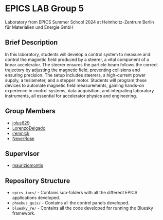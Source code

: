 # EPICS LAB Group 5

Laboratory from EPICS Summer School 2024 at Helmholtz-Zentrum Berlin für Materialien und Energie GmbH

## Brief Description
In this laboratory, students will develop a control system to measure and control the magnetic field produced by a steerer, a vital component of a linear accelerator. The steerer ensures the particle beam follows the correct trajectory by adjusting the magnetic field, preventing collisions and ensuring precision. The setup includes steerers, a high-current power supply, a teslameter, and a stepper motor. Students will program these devices to automate magnetic field measurements, gaining hands-on experience in control systems, data acquisition, and integrating laboratory instruments, all essential for accelerator physics and engineering.

## Group Members
- [jolus629](https://github.com/jolu629)
- [LorenzoDelgado](https://github.com/LorenzoDelgado)
- [iremnlck](https://github.com/iremnlck)
- [NeverRose](https://github.com/NeverRose)

## Supervisor
- [mauriziomontis](https://github.com/mauriziomontis)

## Repository Structure
- `epics_iocs/` - Contains sub-folders with all the different EPICS applications developed.
- `phoebus_guis/` - Contains all the control panels developed.
- `bluesky_re/` - Contains all the code developed for running the Bluesky framework.
